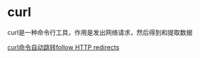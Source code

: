 # curl
curl是一种命令行工具，作用是发出网络请求，然后得到和提取数据

[curl命令自动跳转follow HTTP redirects](http://blog.gesha.net/archives/472/)